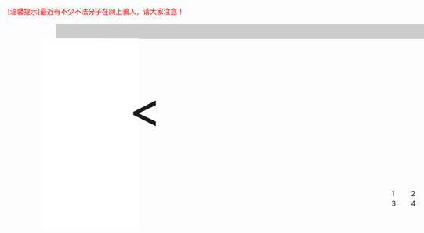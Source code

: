 <!DOCTYPE html>
<html>
<head>
<title>xiuye</title>
<meta charset="utf-8"/>
<style>
#id{width:1800px;height:400px;position:relative; top:60px;left:50px;overflow:hidden;}
img{width:1800px;height:400px;}
li{float:left;list-style:none;}
#sw{position:relative;display:inline-block;z-index:4;width:18000px;height:400px;}
#xiu{position:absolute;z-index:10; top:420px;left:850px;}
#xiu li{display:inline; font:left; width:20PX; height:20px; border-radius:50%;background:white;margin-left:20px;}
</style>
<script>
window.onload=function(){
var oDiv=document.getElementById('de');
var oK=document.getElementById('sw');
var oImg=document.getElementsByTagName('img');
var oUl=document.getElementById('xiu');
var aLi=oUl.getElementsByTagName('li');
var aLi1=document.getElementById('1');
var aLi2=document.getElementById('2');
var aLi3=document.getElementById('3');
var aLi4=document.getElementById('4');
var xiuzi=document.getElementById('xiu2');
var oNi=document.getElementById('ni');
var oWo=document.getElementById('wo');
var c=-1800;
var d=1;
var i=0;
var liu;
var e=setInterval(function(){
	aLi[i].style.background="red";
	for(var w=0;w<4;w++){
		if(w!=i){
			aLi[w].style.background="white";
		}
	}
	i=(i+1)%4;
	
	var y=setInterval(
		function(){
		if(oK.offsetLeft<c){
			clearInterval(y);
			c-=1800;
		}
		else{
		oK.style.left=oK.offsetLeft-5+"px";}
		if(oK.offsetLeft<-oK.offsetWidth/2){
		oK.style.left=0;c=-1800;
			}	
	},2);
	
},3000);
oNi.onclick=function(){
	oK.style.left=oK.offsetLeft-1800+"px";
    i++;
	if(oK.offsetLeft<-7200)
		oK.style.left=0+"px";
	
	clearTimeout(e);
	liu=setInterval(function(){
    if(oK.offsetLeft==-1800)
    	i=1;
	aLi[i].style.background="red";
	for(var w=0;w<4;w++){
		if(w!=i){
			aLi[w].style.background="white";
		}
	}
	i=(i+1)%4;
	
	var y=setInterval(
		function(){
		if(oK.offsetLeft<c){
			clearInterval(y);
			c-=1800;
		}
		else{
		oK.style.left=oK.offsetLeft-3+"px";}
		if(oK.offsetLeft<-oK.offsetWidth/2){
		oK.style.left=0;c=-1800;
			}	
	},2);
	
},3000);
}
oWo.onclick=function(){
	oK.style.left=oK.offsetLeft+1800+"px";
    i++;
	if(oK.offsetLeft<-7200)
		oK.style.left=0+"px";
	clearInterval(liu);
	clearInterval(e);
	setInterval(function(){
    if(oK.offsetLeft==-1800)
    	i=1;
	aLi[i].style.background="red";
	for(var w=0;w<4;w++){
		if(w!=i){
			aLi[w].style.background="white";
		}
	}
	i=(i+1)%4;
	
	var y=setInterval(
		function(){
		if(oK.offsetLeft<c){
			clearInterval(y);
			c-=1800;
		}
		else{
		oK.style.left=oK.offsetLeft-3+"px";}
		if(oK.offsetLeft<-oK.offsetWidth/2){
		oK.style.left=0;c=-1800;
			}	
	},2);
	
},3000);
}
aLi1.onclick=function(){
	oK.style.left=0+"px";
    c=-1800;
    this.style.background="red";
    aLi2.style.background="white";
    aLi3.style.background="white";
    aLi4.style.background="white";
    d=0;
}
aLi2.onclick=function(){
	oK.style.left=-1800+"px";
    c=-3600;
    this.style.background="red";
    aLi1.style.background="white";
    aLi3.style.background="white";
    aLi4.style.background="white";
    d=1;
}
aLi3.onclick=function(){
	oK.style.left=-3600+"px";
    c=-5400;
    this.style.background="red";
    aLi1.style.background="white";
    aLi2.style.background="white";
    aLi4.style.background="white";
    d=2;
}
aLi4.onclick=function(){
	oK.style.left=-5400+"px";
    c=-7200;  
    this.style.background="red";
    aLi1.style.background="white";
    aLi2.style.background="white";
    aLi3.style.background="white";
    d=3;
}


setInterval(function(){
	xiuzi.style.left=xiuzi.offsetLeft-2+"px";
	if(xiuzi.offsetLeft==-300){
       xiuzi.style.left=1600+"px"
	}
},12);
}


</script>
</head>
<body >
<div style="width:200px;height:400px;margin:75px 1700px;background:white;position:fixed;z-index:5;">
</div>
<div style="width:200px;height:385px;position:fixed; z-index:6;margin:75px -50px;background:white;">
</div>
<div style="width:400px;height:30px;position:fixed;z-index:8; margin:46px 1600px; background:#ccc;">
</div>
<p  id="ni" href="javascript" style="width:100px; height:100px; position:fixed;margin:160px 130px; z-index:10;font-size:100px;">
  <
</p>
<p  id="wo" href="javascript" style="width:100px; height:100px; position:fixed;margin:160px 1640px; z-index:10;font-size:100px;">
  >
</p>
<div style="position:absolute;margin-left:-20px;margin-top:46px; height:30px; width:1700px; background:#ccc;color:red;display:block;">
<p id="xiu2" style="position:fixed; z-index:3; left:110px;top:45px;">[温馨提示]最近有不少不法分子在网上骗人，请大家注意！</p>
</div>
<div id="id">
<ul id="sw">
<li><img src="D:\360安全浏览器下载\b1.png"/></li>
<li><img src="D:\360安全浏览器下载\b2.png"/></li>
<li><img src="D:\360安全浏览器下载\b3.png"/></li>
<li><img src="D:\360安全浏览器下载\b4.png"/></li>
<li><img src="D:\360安全浏览器下载\b5.png"/></li>
<li><img src="D:\360安全浏览器下载\b1.png"/></li>
<li><img src="D:\360安全浏览器下载\b2.png"/></li>
<li><img src="D:\360安全浏览器下载\b3.png"/></li>
<li><img src="D:\360安全浏览器下载\b4.png"/></li>
<li><img src="D:\360安全浏览器下载\b5.png"/></li>
</ul>
</div>
<ul id="xiu" >
<li id="1">1</li>
<li id="2">2</li>
<li id="3">3</li>
<li id="4">4</li>
</ul>
</body>
</html>
